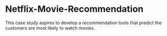 # Netflix-Movie-Recommendation

This case study aspires to develop a recommendation tools that predict the customers are most likely to watch movies.
